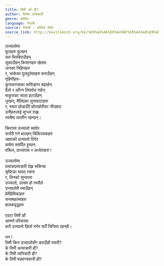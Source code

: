 ```yaml
---
title: तिमी को हौ?
author: दिनेश अधिकारी
genre: कविता
language: नेपाली
source: नेपाली - कविता कोश
source_link: http://kavitakosh.org/kk/%E0%A4%A6%E0%A4%BF%E0%A4%A8%E0%A5%87%E0%A4%B6_%E0%A4%85%E0%A4%A7%E0%A4%BF%E0%A4%95%E0%A4%BE%E0%A4%B0%E0%A5%80
---
```


उज्यालोमा  
फूलहरु फुल्छन्  
चरा चिरबिराउँछन्  
सुकाउँछन् किसानहरु खेतमा  
धानका निहिनहरु  
र, भत्केका पुलपुलेसाहरु बनाउँछन्  
गृहिणीहरु-  
कुनाकाप्चाका कसिङ्गर बढार्छन्  
दैलो र आँगन लिपपोत गर्छन्  
माकुराका जाला हटाउँछन्  
धुन्छन्, मैलिएका लुगाफाटाहरु  
र, मयल छोडाउँदै छोराछोरीका जीउबाट  
उनीहरुलाई सुग्धर राख्न  
त्यसैमा तल्लीन रहन्छन्।  
   
चिम्टामा उज्यालो च्यापेर  
सर्जरी गर्न थाल्छन् चिकित्सकहरु  
अक्षरको उज्यालो टिपेर  
कर्ममा समर्पित हुन्छन्  
वकिल, प्राध्यापक र अध्येताहरु !  
   
उज्यालोमा  
छ्याङछ्याङती देख्न सकिन्छ  
सृष्टिका यावत् रचना  
र, तिनको सुन्दरता  
उज्यालो, उत्सव हो त्यसैले  
उज्यालोमै रमाउँछन्  
प्रेमीप्रेमिकाहरु  
सन्तमहात्माहरु  
बालकवृद्धहरु  
   
एउटा तिमी छौ  
आफ्नो परिसरमा  
कतै उज्यालो छिर्ला भनेर सधैँ चिन्तित रहन्छौ।  
   
भन !  
तिमी किन उज्यालोसँग डराउँछौ यसरी?  
के तिमी अत्याचारी हौ?  
के तिमी व्यभिचारी हौ?  
के तिमी षड्यन्त्रकारी हौ?
